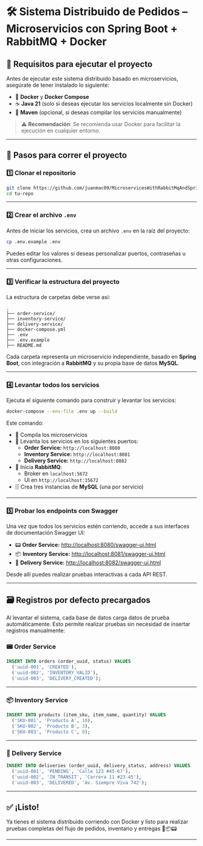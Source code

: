 # 🛠️ Sistema Distribuido de Pedidos – Microservicios con Spring Boot + RabbitMQ + Docker

## 🚀 Requisitos para ejecutar el proyecto

Antes de ejecutar este sistema distribuido basado en microservicios, asegúrate de tener instalado lo siguiente:

- 🐳 **Docker** y **Docker Compose**
- ☕ **Java 21** (solo si deseas ejecutar los servicios localmente sin Docker)
- 🧰 **Maven** (opcional, si deseas compilar los servicios manualmente)

> ⚠️ **Recomendación**: Se recomienda usar Docker para facilitar la ejecución en cualquier entorno.

---

## 💪 Pasos para correr el proyecto

### 1️⃣ Clonar el repositorio

```bash
git clone https://github.com/juanmac09/MicroservicesWithRabbitMqAndSpringBoot.git
cd tu-repo
```

---

### 2️⃣ Crear el archivo `.env`

Antes de iniciar los servicios, crea un archivo `.env` en la raíz del proyecto:

```bash
cp .env.example .env
```

Puedes editar los valores si deseas personalizar puertos, contraseñas u otras configuraciones.

---

### 3️⃣ Verificar la estructura del proyecto

La estructura de carpetas debe verse así:

```
.
├── order-service/
├── inventory-service/
├── delivery-service/
├── docker-compose.yml
├── .env
├── .env.example
├── README.md
```

Cada carpeta representa un microservicio independiente, basado en **Spring Boot**, con integración a **RabbitMQ** y su propia base de datos **MySQL**.

---

### 4️⃣ Levantar todos los servicios

Ejecuta el siguiente comando para construir y levantar los servicios:

```bash
docker-compose --env-file .env up --build
```

Este comando:

- 🔨 Compila los microservicios
- 🚀 Levanta los servicios en los siguientes puertos:
  - **Order Service:** `http://localhost:8080`
  - **Inventory Service:** `http://localhost:8081`
  - **Delivery Service:** `http://localhost:8082`
- 🐇 Inicia **RabbitMQ**:
  - Broker en `localhost:5672`
  - UI en `http://localhost:15672`
- 🗄️ Crea tres instancias de **MySQL** (una por servicio)

---

### 5️⃣ Probar los endpoints con Swagger

Una vez que todos los servicios estén corriendo, accede a sus interfaces de documentación Swagger UI:

- 📟 **Order Service:** [http://localhost:8080/swagger-ui.html](http://localhost:8080/swagger-ui.html)
- 📦 **Inventory Service:** [http://localhost:8081/swagger-ui.html](http://localhost:8081/swagger-ui.html)
- 🚚 **Delivery Service:** [http://localhost:8082/swagger-ui.html](http://localhost:8082/swagger-ui.html)

Desde allí puedes realizar pruebas interactivas a cada API REST.

---

## 🗃️ Registros por defecto precargados

Al levantar el sistema, cada base de datos carga datos de prueba automáticamente. Esto permite realizar pruebas sin necesidad de insertar registros manualmente:

### 📟 Order Service

```sql
INSERT INTO orders (order_uuid, status) VALUES 
  ('uuid-001', 'CREATED'),
  ('uuid-002', 'INVENTORY_VALID'),
  ('uuid-003', 'DELIVERY_CREATED');
```

---

### 📦 Inventory Service

```sql
INSERT INTO products (item_sku, item_name, quantity) VALUES
  ('SKU-001', 'Producto A', 10),
  ('SKU-002', 'Producto B', 3),
  ('SKU-003', 'Producto C', 0);
```

---

### 🚚 Delivery Service

```sql
INSERT INTO deliveries (order_uuid, delivery_status, address) VALUES
  ('uuid-001', 'PENDING', 'Calle 123 #45-67'),
  ('uuid-002', 'IN_TRANSIT', 'Carrera 11 #23-45'),
  ('uuid-003', 'DELIVERED', 'Av. Siempre Viva 742');
```

---

## ✅ ¡Listo!

Ya tienes el sistema distribuido corriendo con Docker y listo para realizar pruebas completas del flujo de pedidos, inventario y entregas 🚚📦📟

---

